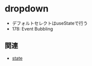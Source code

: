 # dropdown

- デフォルトセレクトはuseStateで行う
- 178: Event Bubbling

## 関連
- [state](https://github.com/endw0901/react_typescript/blob/main/state.md)
